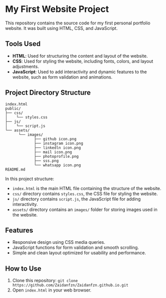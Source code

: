 # My First Website Project

This repository contains the source code for my first personal portfolio website. It was built using HTML, CSS, and JavaScript.

## Tools Used
- **HTML**: Used for structuring the content and layout of the website.
- **CSS**: Used for styling the website, including fonts, colors, and layout adjustments.
- **JavaScript**: Used to add interactivity and dynamic features to the website, such as form validation and animations.

## Project Directory Structure
```
index.html
public/
├── css/
│    └── styles.css
├── js/
│    └── script.js
└── assets/
      └── images/
             ├── github icon.png
             ├── instagram icon.png
             ├── linkedln icon.png
             ├── mail icon.png
             ├── photoprofile.png
             ├── sss.png
             └── whatsapp icon.png
README.md
```

In this project structure:
- `index.html` is the main HTML file containing the structure of the website.
- `css/` directory contains `styles.css`, the CSS file for styling the website.
- `js/` directory contains `script.js`, the JavaScript file for adding interactivity.
- `assets/` directory contains an `images/` folder for storing images used in the website.

## Features
- Responsive design using CSS media queries.
- JavaScript functions for form validation and smooth scrolling.
- Simple and clean layout optimized for usability and performance.

## How to Use
1. Clone this repository: `git clone https://github.com/Zaidanfzn/Zaidanfzn.github.io.git`
2. Open `index.html` in your web browser.
